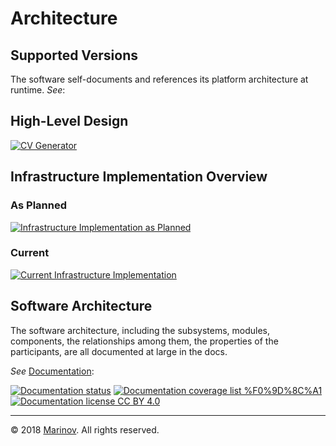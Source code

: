 # Architecture

## Supported Versions

The software self-documents and references its platform architecture at runtime. *See*:

## High-Level Design

[![CV Generator](https://cv-generator-project-server.herokuapp.com/images/assets/CV%20Generator%20architecture.png)](http://cvgenerator.marinov.link "CV Generator")

## Infrastructure Implementation Overview

### As Planned

[![Infrastructure Implementation as Planned](https://cv-generator-project-server.herokuapp.com/images/projects/CV%20Generator%20II.jpg)](https://app.cloudcraft.co/view/1aaf1e0a-9048-4223-b1b5-e6b8d9a23fae?key=qsvFzXq0CVukDQOosQ2HJw "Infrastructure Implementation as Planned")

### Current

[![Current Infrastructure Implementation](https://cv-generator-project-server-eu.herokuapp.com/images/assets/CV%20Generator%20System%20Architecture.png)](https://app.cloudcraft.co/view/1aaf1e0a-9048-4223-b1b5-e6b8d9a23fae?key=qsvFzXq0CVukDQOosQ2HJw "Current Infrastructure Implementation")

## Software Architecture

The software architecture, including the subsystems, modules, components, the relationships among them, the properties of the participants, are all documented at large in the docs.

*See* [Documentation](https://cv-generator-fe.herokuapp.com/documentation/index.html "Documentation"):

[![Documentation status](https://cv-generator-fe.herokuapp.com/documentation/images/coverage-badge-documentation.svg)](https://cv-generator-fe.herokuapp.com/documentation/index.html "Documentation status")
[![Documentation coverage list %F0%9D%8C%A1](https://img.shields.io/badge/documentation%20coverage-list%20%F0%9D%8C%A1-success.svg)](https://cv-generator-fe.herokuapp.com/documentation/coverage.html "Documentation coverage list")
[![Documentation license CC BY 4.0](https://img.shields.io/badge/documentation%20license-CC%20BY%204.0%20%F0%9D%8C%A1-brightgreen.svg)](https://creativecommons.org/licenses/by/4.0 "Documentation license CC BY 4.0")

---

© 2018 [Marinov](http://marinov.link "Marinov"). All rights reserved.
